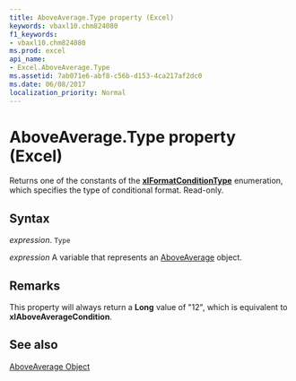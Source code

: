 ```yaml
---
title: AboveAverage.Type property (Excel)
keywords: vbaxl10.chm824080
f1_keywords:
- vbaxl10.chm824080
ms.prod: excel
api_name:
- Excel.AboveAverage.Type
ms.assetid: 7ab071e6-abf8-c56b-d153-4ca217af2dc0
ms.date: 06/08/2017
localization_priority: Normal
---
```



# AboveAverage.Type property (Excel)

Returns one of the constants of the  **[xlFormatConditionType](Excel.XlFormatConditionType.md)** enumeration, which specifies the type of conditional format. Read-only.


## Syntax

_expression_. `Type`

_expression_ A variable that represents an [AboveAverage](Excel.AboveAverage.md) object.


## Remarks

This property will always return a  **Long** value of "12", which is equivalent to **xlAboveAverageCondition**.


## See also


[AboveAverage Object](Excel.AboveAverage.md)

